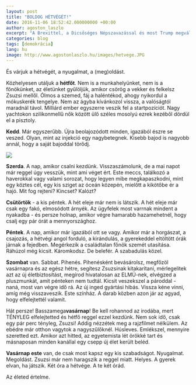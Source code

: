 ```yaml
---
layout: post
title: "BOLDOG HÉTVÉGÉT!"
date: 2016-11-06 18:52:42.000000000 +00:00
author: agoston_laszlo
excerpt: "A Brexittel, a Dicsőséges Népszavazással és most Trump megválasztásával egy világ omlott össze bennünk. Egy világ, kedves liberális, budapesti értelmiségi barátaim, amit hazudtunk magunknak."
categories: blog
tags: [demokrácia]
lang: hu
image: http://www.agostonlaszlo.hu/images/hetvege.JPG
---
```

És várjuk a hétvégét, a nyugalmat, a (meg)oldást.

Közhelyesen utáljuk a **hétfőt**. Nem is a munkahelyünket, nem is a főnökünket, az életünket gyűlöljük, amikor csörög a vekker és felkelsz Zsuzsi mellől. Ólmos a szemed, fáj a haléntékod, ahogy nyikordul a mókuskerék tengelye. Nem az ágyba kívánkozol vissza, a valóságtól maradnál távol. Milliárd ember egyszerre veszik fel a startpozíciót. Nagy yachtokon szilikonmellű nők között ülő széles mosolyú ezrek kezéből dördül el a pisztoly.

**Kedd**. Már egyszerűbb. Újra beolajozódott minden, igazából észre se veszed. Olyan, mint az injekció egy nagybetegnek. Kisebb bajod is nagyobb annál, hogy a saját bajoddal törődj.

![](http://www.agostonlaszlo.hu/images/hetvege.JPG)

**Szerda**. A nap, amikor csalni kezdünk. Visszaszámolunk, de a mai napot már reggel úgy vesszük, mint ami véget ért. Este meccs, találkozó a haverokkal vagy valami sorozat, hogy legyen mibe megkapaszkodni, mint egy köztes cél, egy kis sziget az óceán közepén, mielőtt a kikötőbe ér a hajó. Mit fog rejteni? Kincset? Kalózt?

**Csütörtök** - a kis péntek. A hét eleje már nem is látszik. A hét eleje már csak egy fakó, elmosódott árnyék. Az ügyfelek most varrnak mindent a nyakadba - és persze holnap, amikor végre hamarabb hazamehetnél, hogy csalj egy pár órát a mennyországhoz.

**Péntek**. A nap, amikor már igazából ott se vagy. Amikor már a horgászat, a csajozás, a hétvégi angol forduló, a kirándulás, a gyerekeddel eltöltött órák járnak a fejedben. Megérkezik a családtalan főnök szemét utasítása. Ráhúzol még kicsit. Káromkodsz. De belefér. A szabadulás közel.

**Szombat** van. Sabbat. Pihenés. Pihenésként bevásárolsz, megfőzöl vasárnapra és az egész hétre, segítesz Zsuzsinak kitakarítani, mérlegelitek azt az új életbiztosítást, megírod hivatalosan az ELMÜ-nek, elvégzed a pluszmunkát, amit pénteken nem tudtál. Kicsit veszekszel a pároddal - naná, most van végre idő rá. Az új inged gyártási hibás. Vissza kéne vinni, amíg még visszaveszik. Este színház. A darab közben azon jár az agyad, hogy elfelejtettél valamit.

Hát persze! Basszamega**vasárnap**! Be kell rohannod az irodába, mert TÉNYLEG elfelejtetted és hétfő reggel ezzel kezdünk. Nem sok idő, csak egy pár perc tényleg, Zsuzsi! Addig nézzétek meg a rajzfilmet nélkülem. Az ebédre már otthon vagytok a nagyszűlőknél. Húsleves. Emlékszel, mennyire szeretted ezt. Amikor azt hitted, az egyetemista lét örökké tart és másnaposan minden kanállal egy csepp új élet került beléd.

**Vasárnap este** van, de csak most kapsz egy kis szabadságot. Nyugalmat. Megoldást. Zsuzsi már nem haragszik a reggel miatt. Helyes. A gyerek elvan, ha játszik. Két óra a hétvége. A te két órád.

Az életed értelme.
